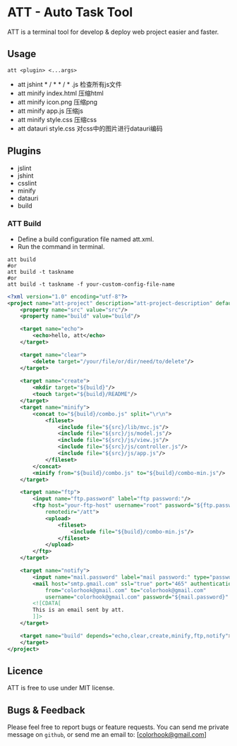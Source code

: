 ATT - Auto Task Tool
====

ATT is a terminal tool for develop & deploy web project easier and faster.

Usage
----

```
att <plugin> <...args>
```

* att jshint  * / * * / * .js  检查所有js文件
* att minify index.html  压缩html
* att minify icon.png  压缩png
* att minify app.js  压缩js
* att minify style.css  压缩css
* att datauri style.css  对css中的图片进行datauri编码

Plugins
----

* jslint
* jshint
* csslint
* minify
* datauri
* build

### ATT Build

+ Define a build configuration file named att.xml.
+ Run the command in terminal.

```shell
att build
#or
att build -t taskname
#or
att build -t taskname -f your-custom-config-file-name
```

```xml
<?xml version="1.0" encoding="utf-8"?>
<project name="att-project" description="att-project-description" default="build" basedir=".">
	<property name="src" value="src"/>
	<property name="build" value="build"/>

	<target name="echo">
		<echo>hello, att</echo>
	</target>

	<target name="clear">
		<delete target="/your/file/or/dir/need/to/delete"/>
	</target>
	
	<target name="create">
	    <mkdir target="${build}"/>
	    <touch target="${build}/README"/>
	</target>
	<target name="minify">
		<concat to="${build}/combo.js" split="\r\n">
			<fileset>
				<include file="${src}/lib/mvc.js"/>
				<include file="${src}/js/model.js"/>
				<include file="${src}/js/view.js"/>
				<include file="${src}/js/controller.js"/>
				<include file="${src}/js/app.js"/>
			</fileset>
		</concat>
		<minify from="${build}/combo.js" to="${build}/combo-min.js"/>
	</target>

	<target name="ftp">
		<input name="ftp.password" label="ftp password:"/>
		<ftp host="your-ftp-host" username="root" password="${ftp.password}" port="21" 
			remotedir="/att">
			<upload>
				<fileset>
					<include file="${build}/combo-min.js"/>
				</fileset>
			</upload>
		</ftp>
	</target>

	<target name="notify">
		<input name="mail.password" label="mail password:" type="password"/>
		<mail host="smtp.gmail.com" ssl="true" port="465" authentication="login"
			from="colorhook@gmail.com" to="colorhook@gmail.com"
			username="colorhook@gmail.com" password="${mail.password}"  subject="att notification">
		<![CDATA[
		This is an email sent by att.
		]]>
	</target>

	<target name="build" depends="echo,clear,create,minify,ftp,notify">
	</target>
</project>
```

Licence
----

ATT is free to use under MIT license. 

Bugs & Feedback
----

Please feel free to report bugs or feature requests.
You can send me private message on `github`, or send me an email to: [colorhook@gmail.com]